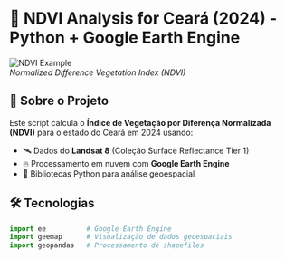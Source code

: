 # 🌱 NDVI Analysis for Ceará (2024) - Python + Google Earth Engine

![NDVI Example](https://gisgeography.com/wp-content/uploads/2015/11/NDVI-Formula-NDVI-Index.png)  
*Normalized Difference Vegetation Index (NDVI)*

## 📌 Sobre o Projeto
Este script calcula o **Índice de Vegetação por Diferença Normalizada (NDVI)** para o estado do Ceará em 2024 usando:
- 🛰️ Dados do **Landsat 8** (Coleção Surface Reflectance Tier 1)
- 🔥 Processamento em nuvem com **Google Earth Engine**
- 🐍 Bibliotecas Python para análise geoespacial

## 🛠️ Tecnologias
```python
import ee          # Google Earth Engine
import geemap      # Visualização de dados geoespaciais
import geopandas   # Processamento de shapefiles
